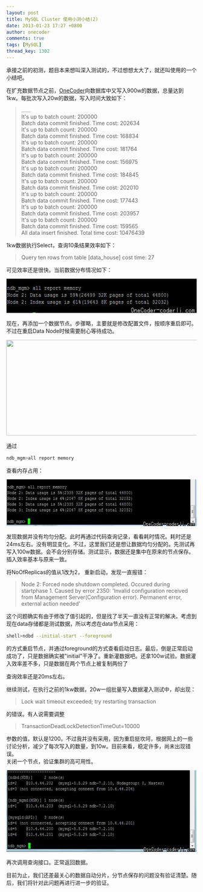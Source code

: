 ```yaml
---
layout: post
title: MySQL Cluster 使用小测小结(2)
date: 2013-01-23 17:27 +0800
author: onecoder
comments: true
tags: [MySQL]
thread_key: 1302
---
```

<p>
	承接之前的初测，题目本来想叫深入测试的，不过想想太大了，就还叫使用的一个小结吧。</p>
<p>
	在扩充数据节点之前，<a href="http://www.coderli.com">OneCoder</a>向数据库中又写入900w的数据，总量达到1kw。每批次写入20w的数据，写入时间大致如下：</p>
<blockquote>
	<p>
		&hellip;&hellip;<br />
		It&#39;s up to batch count: 200000<br />
		Batch data commit finished. Time cost: 202634<br />
		It&#39;s up to batch count: 200000<br />
		Batch data commit finished. Time cost: 168834<br />
		It&#39;s up to batch count: 200000<br />
		Batch data commit finished. Time cost: 181764<br />
		It&#39;s up to batch count: 200000<br />
		Batch data commit finished. Time cost: 156975<br />
		It&#39;s up to batch count: 200000<br />
		Batch data commit finished. Time cost: 184845<br />
		It&#39;s up to batch count: 200000<br />
		Batch data commit finished. Time cost: 202010<br />
		It&#39;s up to batch count: 200000<br />
		Batch data commit finished. Time cost: 177443<br />
		It&#39;s up to batch count: 200000<br />
		Batch data commit finished. Time cost: 203957<br />
		It&#39;s up to batch count: 200000<br />
		Batch data commit finished. Time cost: 159565<br />
		All data insert finished. Total time cost: 10476439</p>
</blockquote>
<p>
	1kw数据执行Select，查询10条结果效率如下：</p>
<blockquote>
	<p>
		Query ten rows from table [data_house] cost time: 27</p>
</blockquote>
<p>
	可见效率还是很快。当前数据分布情况如下：</p>
<p style="text-align: center;">
	<img alt="" src="/images/oldposts/bilwC.jpg" style="width: 620px; height: 90px;" /></p>
<p>
	现在，再添加一个数据节点。步骤略，主要就是修改配置文件，按顺序重启即可。不过在重启Data Node时候需要耐心等待成功。</p>
<p style="text-align: center;">
	<img alt="" src="/images/oldposts/q7QBH.jpg" style="width: 656px; height: 252px;" /></p>
<p>
	通过</p>

```bash
ndb_mgm>all report memory
```

<p>
	查看内存占用：</p>
<p style="text-align: center;">
	<img alt="" src="/images/oldposts/RnNDp.jpg" style="width: 630px; height: 123px;" /></p>
<p>
	发现数据并没有均匀分配。此时再通过代码查询记录，看看耗时情况。耗时还是24ms左右。没有明显变化。不过，这里我们还是想让数据均匀分配的。先测试再写入100w数据。会不会分别存储。测试显示，数据还是集中在原来的节点保存。插入效率基本与原来一致。</p>
<p>
	将NoOfReplicas的值从1改为2， 重新启动，发现一直报错：</p>
<blockquote>
	<p>
		Node 2: Forced node shutdown completed. Occured during startphase 1. Caused by error 2350: &#39;Invalid configuration received from Management Server(Configuration error). Permanent error, external action needed&#39;</p>
</blockquote>
<p>
	这个问题确实有由于修改了值引起的，但是找了半天一直没有正常的解决。考虑到现在data存储都是测试数据，所以考虑在data节点采用：</p>

```bash
shell>ndbd --initial-start --foreground
```

<p>
	的方式重启节点，并通过foreground的方式查看启动日志。最后，倒是正常启动成功了，只是数据确实被&quot;initial&quot;干净了。重新灌数据吧。还拿100w试验。数据灌入效率差不多，只是数据在两个节点上被复制两份了</p>
<p>
	查询效率还是20ms左右。</p>
<p>
	继续测试，在执行之前的1kw数据，20w一组批量写入数据灌入测试中，却出现：</p>
<blockquote>
	<p>
		Lock wait timeout exceeded; try restarting transaction</p>
</blockquote>
<p>
	的错误。有人说需要调整</p>
<blockquote>
	<p>
		TransactionDeadLockDetectionTimeOut=10000</p>
</blockquote>
<p>
	参数的值，默认是1200。不过我并没有采用，因为重启挺坎坷，根据网上的一些讨论分析，减少了每次写入的数量，到10w。目前来看，稳定许多，尚未出现错误。<br />
	关闭一个节点，验证集群的高可用性。</p>
<p style="text-align: center;">
	<img alt="" src="/images/oldposts/10h06U.jpg" style="width: 630px; height: 215px;" /></p>
<p>
	再次调用查询接口。正常返回数据。</p>
<p>
	目前为止，我们还差最关心的数据自动分片，分节点保存的问题没有验证清楚。随后，我们将针对此问题再进行进一步的验证。</p>